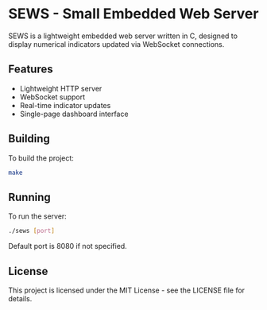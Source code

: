 # SEWS - Small Embedded Web Server

SEWS is a lightweight embedded web server written in C, designed to display numerical indicators updated via WebSocket connections.

## Features

- Lightweight HTTP server
- WebSocket support
- Real-time indicator updates
- Single-page dashboard interface

## Building

To build the project:

```bash
make
```

## Running

To run the server:

```bash
./sews [port]
```

Default port is 8080 if not specified.

## License

This project is licensed under the MIT License - see the LICENSE file for details.

